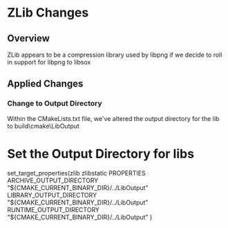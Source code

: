 # ZLib Changes

## Overview

ZLib appears to be a compression library used by libpng if we decide to roll in support for libpng to libsox

## Applied Changes

### Change to Output Directory

Within the CMakeLists.txt file, we've altered the output directory for the lib to build\cmake\LibOutput

  # Set the Output Directory for libs
  set_target_properties(zlib zlibstatic
      PROPERTIES
      ARCHIVE_OUTPUT_DIRECTORY "${CMAKE_CURRENT_BINARY_DIR}/../LibOutput"
      LIBRARY_OUTPUT_DIRECTORY "${CMAKE_CURRENT_BINARY_DIR}/../LibOutput"
      RUNTIME_OUTPUT_DIRECTORY "${CMAKE_CURRENT_BINARY_DIR}/../LibOutput"
  )
